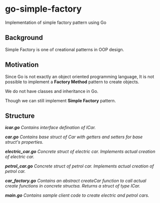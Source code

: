 
# go-simple-factory
Implementation of simple factory pattern using Go

## Background
Simple Factory is one of creational patterns in OOP design.

## Motivation
Since Go is not exactly an object oriented programming language, It is not possible to implement a **Factory Method** pattern to create objects. <br>

We do not have classes and inheritance in Go. <br>

Though we can still implement **Simple Factory** pattern.

## Structure
  

**<i>icar.go<i>**
Contains interface defination of ICar.

**<i>car.go<i>**
Contains base struct of Car with getters and setters for base struct's properties.

**<i>electric_car.go<i>**
Concrete struct of electric car. Implements actual creation of electric car.

**<i>petrol_car.go<i>**
Concrete struct of petrol car. Implements actual creation of petrol car.

**<i>car_factory.go<i>**
Contains an abstract createCar function to call actual create functions in concrete structsa. Returns a struct of type ICar.

**<i>main.go<i>**
Contains sample client code to create electric and petrol cars.